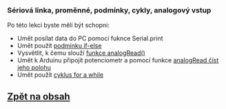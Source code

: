### Sériová linka, proměnné, podmínky, cykly, analogový vstup

Po této lekci byste měli být schopni: 
- Umět posílat data do PC pomocí fuknce Serial.print
- Umět použít [podmínku if-else](https://www.itnetwork.cz/hardware-pc/arduino/programovaci-jazyk/podminky-a-jejich-pouziti)
- Vysvětlit, k čemu slouží [funkce analogRead()](https://robotika.vosrk.cz/guide/arduino/lesson08/cs)
- Umět k Arduinu připojit potenciometr a pomocí funkce [analogRead číst jeho polohu](https://bastlirna.hwkitchen.cz/arduino-zaklady-5-read-analog-voltage/)
- Umět použít [cyklus for a while](https://www.itnetwork.cz/hardware-pc/arduino/programovaci-jazyk/cykly-jejich-syntaxe-a-pouziti)

## [Zpět na obsah](README.md)
